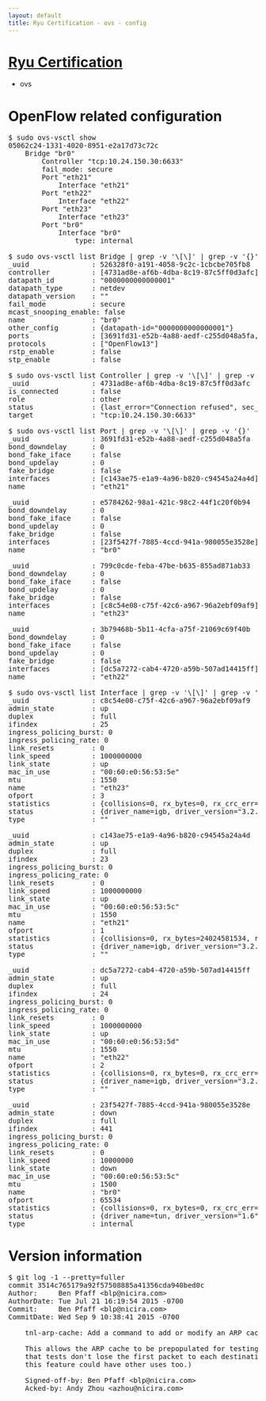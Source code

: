 ```yaml
---
layout: default
title: Ryu Certification - ovs - config
---
```

# [Ryu Certification](http://osrg.github.io/ryu/certification.html)
* ovs 

# OpenFlow related configuration
<pre>
$ sudo ovs-vsctl show
05062c24-1331-4020-8951-e2a17d73c72c
    Bridge "br0"
        Controller "tcp:10.24.150.30:6633"
        fail_mode: secure
        Port "eth21"
            Interface "eth21"
        Port "eth22"
            Interface "eth22"
        Port "eth23"
            Interface "eth23"
        Port "br0"
            Interface "br0"
                type: internal

$ sudo ovs-vsctl list Bridge | grep -v '\[\]' | grep -v '{}'
_uuid               : 526328f0-a191-4058-9c2c-1cbcbe705fb8
controller          : [4731ad8e-af6b-4dba-8c19-87c5ff0d3afc]
datapath_id         : "0000000000000001"
datapath_type       : netdev
datapath_version    : "<built-in>"
fail_mode           : secure
mcast_snooping_enable: false
name                : "br0"
other_config        : {datapath-id="0000000000000001"}
ports               : [3691fd31-e52b-4a88-aedf-c255d048a5fa, 3b79468b-5b11-4cfa-a75f-21069c69f40b, 799c0cde-feba-47be-b635-855ad871ab33, e5784262-98a1-421c-98c2-44f1c20f0b94]
protocols           : ["OpenFlow13"]
rstp_enable         : false
stp_enable          : false

$ sudo ovs-vsctl list Controller | grep -v '\[\]' | grep -v '{}'
_uuid               : 4731ad8e-af6b-4dba-8c19-87c5ff0d3afc
is_connected        : false
role                : other
status              : {last_error="Connection refused", sec_since_disconnect="2", state=BACKOFF}
target              : "tcp:10.24.150.30:6633"

$ sudo ovs-vsctl list Port | grep -v '\[\]' | grep -v '{}'
_uuid               : 3691fd31-e52b-4a88-aedf-c255d048a5fa
bond_downdelay      : 0
bond_fake_iface     : false
bond_updelay        : 0
fake_bridge         : false
interfaces          : [c143ae75-e1a9-4a96-b820-c94545a24a4d]
name                : "eth21"

_uuid               : e5784262-98a1-421c-98c2-44f1c20f0b94
bond_downdelay      : 0
bond_fake_iface     : false
bond_updelay        : 0
fake_bridge         : false
interfaces          : [23f5427f-7885-4ccd-941a-980055e3528e]
name                : "br0"

_uuid               : 799c0cde-feba-47be-b635-855ad871ab33
bond_downdelay      : 0
bond_fake_iface     : false
bond_updelay        : 0
fake_bridge         : false
interfaces          : [c8c54e08-c75f-42c6-a967-96a2ebf09af9]
name                : "eth23"

_uuid               : 3b79468b-5b11-4cfa-a75f-21069c69f40b
bond_downdelay      : 0
bond_fake_iface     : false
bond_updelay        : 0
fake_bridge         : false
interfaces          : [dc5a7272-cab4-4720-a59b-507ad14415ff]
name                : "eth22"

$ sudo ovs-vsctl list Interface | grep -v '\[\]' | grep -v '{}'
_uuid               : c8c54e08-c75f-42c6-a967-96a2ebf09af9
admin_state         : up
duplex              : full
ifindex             : 25
ingress_policing_burst: 0
ingress_policing_rate: 0
link_resets         : 0
link_speed          : 1000000000
link_state          : up
mac_in_use          : "00:60:e0:56:53:5e"
mtu                 : 1550
name                : "eth23"
ofport              : 3
statistics          : {collisions=0, rx_bytes=0, rx_crc_err=0, rx_dropped=0, rx_errors=0, rx_frame_err=0, rx_over_err=0, rx_packets=0, tx_bytes=1176922500, tx_dropped=0, tx_errors=0, tx_packets=784615}
status              : {driver_name=igb, driver_version="3.2.10-k", firmware_version="2.10-9"}
type                : ""

_uuid               : c143ae75-e1a9-4a96-b820-c94545a24a4d
admin_state         : up
duplex              : full
ifindex             : 23
ingress_policing_burst: 0
ingress_policing_rate: 0
link_resets         : 0
link_speed          : 1000000000
link_state          : up
mac_in_use          : "00:60:e0:56:53:5c"
mtu                 : 1550
name                : "eth21"
ofport              : 1
statistics          : {collisions=0, rx_bytes=24024581534, rx_crc_err=0, rx_dropped=0, rx_errors=0, rx_frame_err=0, rx_over_err=0, rx_packets=16026376, tx_bytes=0, tx_dropped=0, tx_errors=0, tx_packets=0}
status              : {driver_name=igb, driver_version="3.2.10-k", firmware_version="2.10-9"}
type                : ""

_uuid               : dc5a7272-cab4-4720-a59b-507ad14415ff
admin_state         : up
duplex              : full
ifindex             : 24
ingress_policing_burst: 0
ingress_policing_rate: 0
link_resets         : 0
link_speed          : 1000000000
link_state          : up
mac_in_use          : "00:60:e0:56:53:5d"
mtu                 : 1550
name                : "eth22"
ofport              : 2
statistics          : {collisions=0, rx_bytes=0, rx_crc_err=0, rx_dropped=0, rx_errors=0, rx_frame_err=0, rx_over_err=0, rx_packets=0, tx_bytes=18089315792, tx_dropped=0, tx_errors=0, tx_packets=12064077}
status              : {driver_name=igb, driver_version="3.2.10-k", firmware_version="2.10-9"}
type                : ""

_uuid               : 23f5427f-7885-4ccd-941a-980055e3528e
admin_state         : down
duplex              : full
ifindex             : 441
ingress_policing_burst: 0
ingress_policing_rate: 0
link_resets         : 0
link_speed          : 10000000
link_state          : down
mac_in_use          : "00:60:e0:56:53:5c"
mtu                 : 1500
name                : "br0"
ofport              : 65534
statistics          : {collisions=0, rx_bytes=0, rx_crc_err=0, rx_dropped=0, rx_errors=0, rx_frame_err=0, rx_over_err=0, rx_packets=0, tx_bytes=0, tx_dropped=0, tx_errors=0, tx_packets=0}
status              : {driver_name=tun, driver_version="1.6", firmware_version="N/A"}
type                : internal
</pre>

# Version information
<pre>
$ git log -1 --pretty=fuller
commit 3514c765179a92f57508885a41356cda940bed0c
Author:     Ben Pfaff &lt;blp@nicira.com&gt;
AuthorDate: Tue Jul 21 16:19:54 2015 -0700
Commit:     Ben Pfaff &lt;blp@nicira.com&gt;
CommitDate: Wed Sep 9 10:38:41 2015 -0700

    tnl-arp-cache: Add a command to add or modify an ARP cache entry.
    
    This allows the ARP cache to be prepopulated for testing purposes, so
    that tests don't lose the first packet to each destination.  &#40;I guess
    this feature could have other uses too.&#41;
    
    Signed-off-by: Ben Pfaff &lt;blp@nicira.com&gt;
    Acked-by: Andy Zhou &lt;azhou@nicira.com&gt;
</pre>
